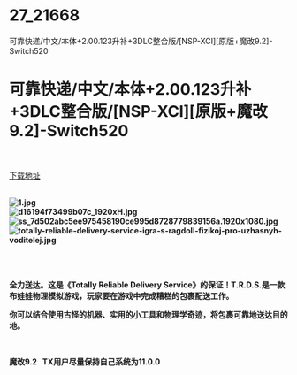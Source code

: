 # 27_21668
可靠快递/中文/本体+2.00.123升补+3DLC整合版/[NSP-XCI][原版+魔改9.2]-Switch520
# 可靠快递/中文/本体+2.00.123升补+3DLC整合版/[NSP-XCI][原版+魔改9.2]-Switch520
 <br/></br>
[下载地址](https://www.switch520.cc/article/21668 "下载地址")
<br/></br>

<p><strong><img title="1.jpg" src="https://www.switch520.cc/muke_img/2021_08_25_93dce6b62542b.jpg" alt="1.jpg"></strong><br>
<strong><img title="d16194f73499b07c_1920xH.jpg" src="https://www.switch520.cc/muke_img/2021_08_25_c78f8781e77fc.jpg" alt="d16194f73499b07c_1920xH.jpg"></strong><br>
<strong><img title="ss_7d502abc5ee975458190ce995d8728779839156a.1920x1080.jpg" src="https://www.switch520.cc/muke_img/2021_08_25_c61f9377fcf1f.jpg" alt="ss_7d502abc5ee975458190ce995d8728779839156a.1920x1080.jpg"></strong><br>
<strong><img title="totally-reliable-delivery-service-igra-s-ragdoll-fizikoj-pro-uzhasnyh-voditelej.jpg" src="https://www.switch520.cc/muke_img/2021_08_25_52d966aef9e10.jpg" alt="totally-reliable-delivery-service-igra-s-ragdoll-fizikoj-pro-uzhasnyh-voditelej.jpg">&nbsp;</strong></p>
<p>&nbsp;</p>
<p><strong>全力送达。这是《Totally Reliable Delivery Service》的保证！T.R.D.S.是一款布娃娃物理模拟游戏，玩家要在游戏中完成糟糕的包裹配送工作。</strong></p>
<p><strong>你可以结合使用古怪的机器、实用的小工具和物理学奇迹，将包裹可靠地送达目的地。</strong></p>
<p>&nbsp;</p>
<p><strong>魔改9.2 &nbsp;&nbsp;TX用户尽量保持自己系统为11.0.0</strong></p>
